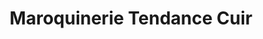 ---
title: "Maroquinerie Tendance Cuir"
url: /vichy/maroquinerie-tendance-cuir/
shop: Taschen & Koffer
---